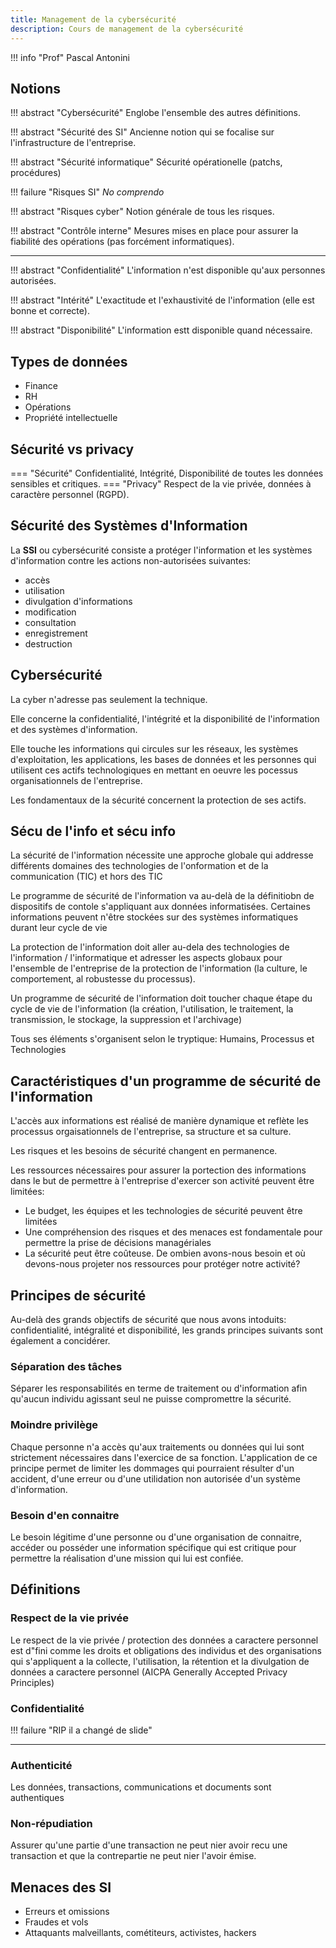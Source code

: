 ```yaml
---
title: Management de la cybersécurité
description: Cours de management de la cybersécurité
---
```


!!! info "Prof"
    Pascal Antonini

## Notions

!!! abstract "Cybersécurité"
    Englobe l'ensemble des autres définitions.

!!! abstract "Sécurité des SI"
    Ancienne notion qui se focalise sur l'infrastructure de l'entreprise.

!!! abstract "Sécurité informatique"
    Sécurité opérationelle (patchs, procédures)

!!! failure "Risques SI"
    *No comprendo*

!!! abstract "Risques cyber"
    Notion générale de tous les risques.

!!! abstract "Contrôle interne"
    Mesures mises en place pour assurer la fiabilité des opérations (pas forcément informatiques).

<hr>

!!! abstract "Confidentialité"
    L'information n'est disponible qu'aux personnes autorisées.

!!! abstract "Intérité"
    L'exactitude et l'exhaustivité de l'information (elle est bonne et correcte).

!!! abstract "Disponibilité"
    L'information estt disponible quand nécessaire.

## Types de données

- Finance
- RH
- Opérations
- Propriété intellectuelle

## Sécurité vs privacy

=== "Sécurité"
    Confidentialité, Intégrité, Disponibilité de toutes les données sensibles et critiques.
=== "Privacy"
    Respect de la vie privée, données à caractère personnel (RGPD).

## Sécurité des Systèmes d'Information

La **SSI** ou cybersécurité consiste a protéger l'information et les systèmes d'information contre les actions non-autorisées suivantes:

- accès
- utilisation
- divulgation d'informations
- modification
- consultation
- enregistrement
- destruction

## Cybersécurité

La cyber n'adresse pas seulement la technique.

Elle concerne la confidentialité, l'intégrité et la disponibilité de l'information et des systèmes d'information.

Elle touche les informations qui circules sur les réseaux, les systèmes d'exploitation, les applications, les bases de données et les personnes qui utilisent ces actifs technologiques en mettant en oeuvre les pocessus organisationnels de l'entreprise.

Les fondamentaux de la sécurité concernent la protection de ses actifs.

## Sécu de l'info et sécu info

La sécurité de l'information nécessite une approche globale qui addresse différents domaines des technologies de l'onformation et de la communication (TIC) et hors des TIC

Le programme de sécurité de l'information va au-delà de la définitiobn de dispositifs de contole s'appliquant aux données informatisées. Certaines informations peuvent n'être stockées sur des systèmes informatiques durant leur cycle de vie

La protection de l'information doit aller au-dela des technologies de l'information / l'informatique et adresser les aspects globaux pour l'ensemble de l'entreprise de la protection de l'information (la culture, le comportement, al robustesse du processus).

Un programme de sécurité de l'information doit toucher chaque étape du cycle de vie de l'information (la création, l'utilisation, le traitement, la transmission, le stockage, la suppression et l'archivage)

Tous ses éléments s'organisent selon le tryptique: Humains, Processus et Technologies

## Caractéristiques d'un programme de sécurité  de l'information

L'accès aux informations est réalisé de manière dynamique et reflète les processus orgaisationnels de l'entreprise, sa structure et sa culture. 

Les risques et les besoins de sécurité changent en permanence.

Les ressources nécessaires pour assurer la portection des informations dans le but de permettre à l'entreprise d'exercer son activité peuvent être limitées:

- Le budget, les équipes et les technologies de sécurité peuvent être limitées
- Une compréhension des risques et des menaces est fondamentale pour permettre la prise de décisions managériales
- La sécurité peut être coûteuse. De ombien avons-nous besoin et où devons-nous projeter nos ressources pour protéger notre activité?

## Principes de sécurité

Au-delà des grands objectifs de sécurité que nous avons intoduits: confidentialité, intégralité et disponibilité, les grands principes suivants sont également a concidérer.

### Séparation des tâches

Séparer les responsabilités en terme de traitement ou d'information afin qu'aucun individu agissant seul ne puisse compromettre la sécurité.

### Moindre privilège

Chaque personne n'a accès qu'aux traitements ou données qui lui sont strictement nécessaires dans l'exercice de sa fonction. L'application de ce principe permet de limiter les dommages qui pourraient résulter d'un accident, d'une erreur ou d'une utilidation non autorisée d'un système d'information.

### Besoin d'en connaitre

Le besoin légitime d'une personne ou d'une organisation de connaitre, accéder ou posséder une information spécifique qui est critique pour permettre la réalisation d'une mission qui lui est confiée.

## Définitions

### Respect de la vie privée

Le respect de la vie privée / protection des données a caractere personnel est d"fini comme les droits et obligations des individus et des organisations qui s'appliquent a la collecte, l'utilisation, la rétention et la divulgation de données a caractere personnel (AICPA Generally Accepted Privacy Principles)

### Confidentialité

!!! failure "RIP il a changé de slide"

<hr>

### Authenticité

Les données, transactions, communications et documents sont authentiques

### Non-répudiation

Assurer qu'une partie d'une transaction ne peut nier avoir recu une transaction et que la contrepartie ne peut nier l'avoir émise.

## Menaces des SI

- Erreurs et omissions
- Fraudes et vols
- Attaquants malveillants, cométiteurs, activistes, hackers

